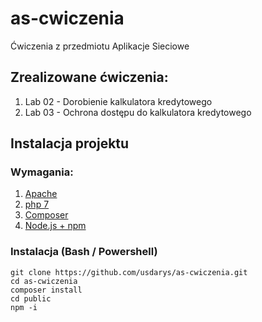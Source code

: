 # as-cwiczenia
Ćwiczenia z przedmiotu Aplikacje Sieciowe
## Zrealizowane ćwiczenia:
1. Lab 02 - Dorobienie kalkulatora kredytowego
2. Lab 03 - Ochrona dostępu do kalkulatora kredytowego
## Instalacja projektu
### Wymagania:
1. [Apache](https://httpd.apache.org/)
2. [php 7](https://www.php.net/downloads)
3. [Composer](https://getcomposer.org/download/)
4. [Node.js + npm](https://nodejs.org/en/)

### Instalacja (Bash / Powershell)

    git clone https://github.com/usdarys/as-cwiczenia.git
    cd as-cwiczenia
    composer install
    cd public
    npm -i
